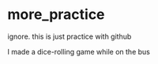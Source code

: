# more_practice
ignore. this is just practice with github

I made a dice-rolling game while on the bus
